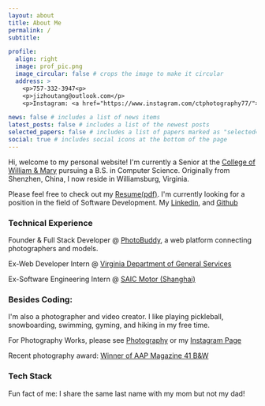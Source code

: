 ```yaml
---
layout: about
title: About Me
permalink: /
subtitle:

profile:
  align: right
  image: prof_pic.png
  image_circular: false # crops the image to make it circular
  address: >
    <p>757-332-3947<p>
    <p>jizhoutang@outlook.com</p>
    <p>Instagram: <a href="https://www.instagram.com/ctphotography77/">@ctphotography77</a></p>

news: false # includes a list of news items
latest_posts: false # includes a list of the newest posts
selected_papers: false # includes a list of papers marked as "selected={true}"
social: true # includes social icons at the bottom of the page
---
```


Hi, welcome to my personal website! I'm currently a Senior at the <a href='https://www.wm.edu/'>College of William & Mary</a> pursuing a B.S. in Computer Science. Originally from Shenzhen, China, I now reside in Williamsburg, Virginia.

Please feel free to check out my <a href="/assets/pdf/Colin_Tang_Resume_NG_2024.9.21.pdf" target="_blank">Resume(pdf)</a>. I'm currently looking for a position in the field of Software Development. My [Linkedin](https://www.linkedin.com/in/colin-tang-983771180/), and [Github](https://github.com/CTlandu)

### Technical Experience

Founder & Full Stack Developer @ [PhotoBuddy](https://photobuddy-frontend.onrender.com/), a web platform connecting photographers and models.

Ex-Web Developer Intern @ [Virginia Department of General Services](https://dgs.virginia.gov/division-of-consolidated-laboratory-services)

Ex-Software Engineering Intern @ [SAIC Motor (Shanghai)](https://www.saicmotor.com/english/index.shtml)

### Besides Coding:

I'm also a photographer and video creator. I like playing pickleball, snowboarding, swimming, gyming, and hiking in my free time.

For Photography Works, please see [Photography](/photography) or my [Instagram Page](https://www.instagram.com/ctphotography77/)

Recent photography award: [Winner of AAP Magazine 41 B&W](https://www.instagram.com/p/C_twhg3oUM2/?igsh=MWt5MjVlMmJlbmZuNA==)

<!-- Tech Stack Section -->

### Tech Stack

<p align="left">
  <i class="fab fa-python fa-3x" style="color: #3776ab;"></i> <!-- Python -->
  <i class="fab fa-js-square fa-3x" style="color: #f7df1e;"></i> <!-- JavaScript -->
  <i class="fab fa-node-js fa-3x" style="color: #339933;"></i> <!-- Node.js -->
  <i class="fas fa-database fa-3x" style="color: #47A248;"></i> <!-- MongoDB -->
  <i class="fab fa-react fa-3x" style="color: #61dafb;"></i> <!-- React.js -->
  <i class="fab fa-docker fa-3x" style="color: #2496ed;"></i> <!-- Docker -->
  <i class="fas fa-wind fa-3x" style="color: #38b2ac;"></i> <!-- TailwindCSS -->
  <i class="fab fa-git-alt fa-3x" style="color: #f05032;"></i> <!-- Git -->
  <i class="fab fa-java fa-3x" style="color: #5382a1;"></i> <!-- Java -->
  <i class="fab fa-linux fa-3x" style="color: #FCC624;"></i> <!-- Linux/Unix -->
  <i class="fab fa-aws fa-3x" style="color: #FF9900;"></i> <!-- AWS -->
  <i class="fab fa-figma fa-3x" style="color: #F24E1E;"></i> <!-- Figma -->
</p>

Fun fact of me:
I share the same last name with my mom but not my dad!

<!-- Write your biography here. Tell the world about yourself. Link to your favorite [subreddit](http://wm.edu). You can put a picture in, too. The code is already in, just name your picture `prof_pic.jpg` and put it in the `img/` folder. -->

<!-- Put your address / P.O. box / other info right below your picture. You can also disable any of these elements by editing `profile` property of the YAML header of your `_pages/about.md`. Edit `_bibliography/papers.bib` and Jekyll will render your [publications page](/al-folio/publications/) automatically. -->

<!-- Link to your social media connections, too. This theme is set up to use [Font Awesome icons](http://fortawesome.github.io/Font-Awesome/) and [Academicons](https://jpswalsh.github.io/academicons/), like the ones below. Add your Facebook, Twitter, LinkedIn, Google Scholar, or just disable all of them. -->
